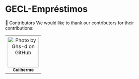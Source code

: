 # GECL-Empréstimos

🤝 Contributors
We would like to thank our contributors for their contributions:

<table> <tr> <td align="center"> <a href="https://github.com/Ghs-d" title="Front-End Developer"> <img src="https://avatars.githubusercontent.com/u/186340489" width="100px;" alt="Photo by Ghs-d on GitHub"/><br> <sub> <b>Guilherme</b> </sub> </a> </td> </tr> </table>
